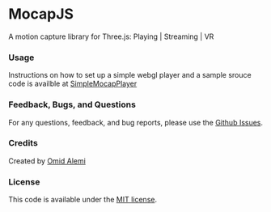 # MocapJS
A motion capture library for Three.js: Playing | Streaming | VR

### Usage 

Instructions on how to set up a simple webgl player and a sample srouce code is availble at [SimpleMocapPlayer](https://github.com/omimo/SimpleMocapPlayer)

### Feedback, Bugs, and Questions
For any questions, feedback, and bug reports, please use the [Github Issues](https://github.com/omimo/MocapJS/issues).

### Credits
Created by [Omid Alemi](https://omid.al/projects/)

### License
This code is available under the [MIT license](http://opensource.org/licenses/MIT).
